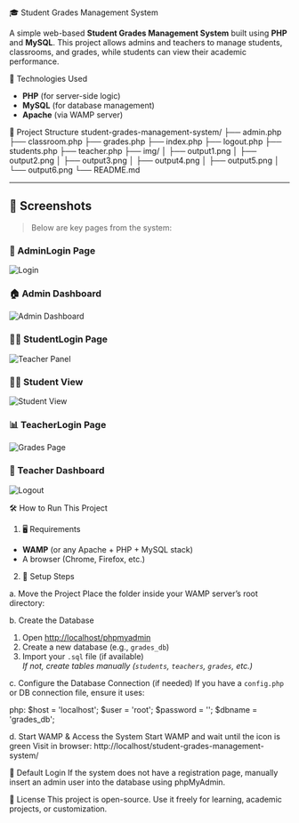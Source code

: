 🎓 Student Grades Management System

A simple web-based **Student Grades Management System** built using **PHP** and **MySQL**. This project allows admins and teachers to manage students, classrooms, and grades, while students can view their academic performance.

 🧰 Technologies Used

- **PHP** (for server-side logic)
- **MySQL** (for database management)
- **Apache** (via WAMP server)

📁 Project Structure
student-grades-management-system/
├── admin.php
├── classroom.php
├── grades.php
├── index.php
├── logout.php
├── students.php
├── teacher.php
├── img/
│ ├── output1.png
│ ├── output2.png
│ ├── output3.png
│ ├── output4.png
│ ├── output5.png
│ └── output6.png
└── README.md

---

## 📸 Screenshots

> Below are key pages from the system:

### 🔐 AdminLogin Page
![Login](img/output1.png)

### 🏠 Admin Dashboard
![Admin Dashboard](img/output2.png)

### 👩‍🏫 StudentLogin Page
![Teacher Panel](img/output3.png)

### 👨‍🎓 Student View
![Student View](img/output4.png)

### 📊 TeacherLogin Page
![Grades Page](img/output5.png)

### 🚪 Teacher Dashboard
![Logout](img/output6.png)

🛠️ How to Run This Project
 1. 🖥️ Requirements
- **WAMP** (or any Apache + PHP + MySQL stack)
- A browser (Chrome, Firefox, etc.)

2. 📂 Setup Steps

a. Move the Project
Place the folder inside your WAMP server’s root directory:

b. Create the Database
1. Open [http://localhost/phpmyadmin](http://localhost/phpmyadmin)
2. Create a new database (e.g., `grades_db`)
3. Import your `.sql` file (if available)  
   _If not, create tables manually (`students`, `teachers`, `grades`, etc.)_
   
c. Configure the Database Connection (if needed)
If you have a `config.php` or DB connection file, ensure it uses:

php:
$host = 'localhost';
$user = 'root';
$password = '';
$dbname = 'grades_db';

d. Start WAMP & Access the System
Start WAMP and wait until the icon is green
Visit in browser:
http://localhost/student-grades-management-system/

🔐 Default Login
If the system does not have a registration page, manually insert an admin user into the database using phpMyAdmin.

📃 License
This project is open-source. Use it freely for learning, academic projects, or customization.
